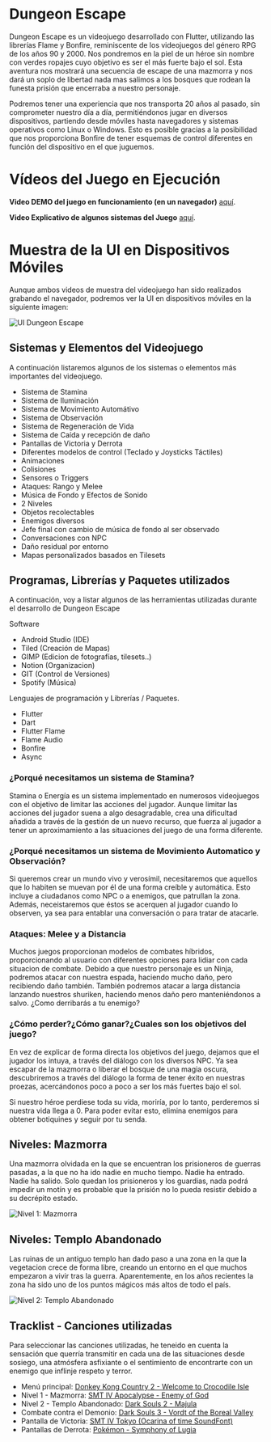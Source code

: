 #  Dungeon Escape

Dungeon Escape es un videojuego desarrollado con Flutter, utilizando las librerías Flame y Bonfire, reminiscente de los videojuegos del género RPG de los años 90 y 2000.
Nos pondremos en la piel de un héroe sin nombre con verdes ropajes cuyo objetivo es ser el más fuerte bajo el sol. Esta aventura nos mostrará una secuencia de escape de una mazmorra y nos dará un
soplo de libertad nada mas salimos a los bosques que rodean la funesta prisión que encerraba a nuestro personaje.

Podremos tener una experiencia que nos transporta 20 años al pasado, sin comprometer nuestro día a día, permitiéndonos jugar en diversos dispositivos, partiendo desde móviles hasta navegadores y sistemas operativos como Linux o Windows.
Esto es posible gracias a la posibilidad que nos proporciona Bonfire de tener esquemas de control diferentes en función del dispositivo en el que juguemos.

# Vídeos del Juego en Ejecución

**Video DEMO del juego en funcionamiento (en un navegador)** [aquí](https://www.youtube.com/watch?v=USLmxgHlwjE).

**Video Explicativo de algunos sistemas del Juego** [aquí]().

# Muestra de la UI en Dispositivos Móviles

Aunque ambos videos de muestra del videojuego han sido realizados grabando el navegador, podremos ver la UI en dispositivos móviles en la siguiente imagen:

![UI Dungeon Escape](https://media.discordapp.net/attachments/800737769450242098/1116668322981879910/ui_dungeon_escape.jpg?width=832&height=468 "UI móvil en Dungeon Escape")

## Sistemas y Elementos del Videojuego

A continuación listaremos algunos de los sistemas o elementos más importantes del videojuego.

+ Sistema de Stamina
+ Sistema de Iluminación
+ Sistema de Movimiento Automátivo
+ Sistema de Observación
+ Sistema de Regeneración de Vida
+ Sistema de Caída y recepción de daño
+ Pantallas de Victoria y Derrota
+ Diferentes modelos de control (Teclado y Joysticks Táctiles)
+ Animaciones
+ Colisiones
+ Sensores o Triggers
+ Ataques: Rango y Melee
+ Música de Fondo y Efectos de Sonido
+ 2 Niveles
+ Objetos recolectables
+ Enemigos diversos
+ Jefe final con cambio de música de fondo al ser observado
+ Conversaciones con NPC
+ Daño residual por entorno
+ Mapas personalizados basados en Tilesets

## Programas, Librerías y Paquetes utilizados

A continuación, voy a listar algunos de las herramientas utilizadas durante el desarrollo de Dungeon Escape

Software

+ Android Studio (IDE)
+ Tiled (Creación de Mapas)
+ GIMP (Edicion de fotografías, tilesets..)
+ Notion (Organizacion)
+ GIT (Control de Versiones)
+ Spotify (Música)

Lenguajes de programación y Librerías / Paquetes.

+ Flutter
+ Dart
+ Flutter Flame
+ Flame Audio
+ Bonfire
+ Async

### ¿Porqué necesitamos un sistema de Stamina?

Stamina o Energía es un sistema implementado en numerosos videojuegos con el objetivo de limitar las acciones del jugador. Aunque limitar las acciones del jugador suena a algo desagradable, crea una dificultad añadida a través de la gestión de un nuevo recurso, que fuerza al jugador
a tener un aproximamiento a las situaciones del juego de una forma diferente.

### ¿Porqué necesitamos un sistema de Movimiento Automatico y Observación?

Si queremos crear un mundo vivo y verosímil, necesitaremos que aquellos que lo habiten se muevan por él de una forma creíble y automática. Esto incluye a ciudadanos como NPC o a enemigos, que patrullan la zona. Además, neceistaremos que éstos se acerquen al jugador cuando lo observen, ya sea para entablar una conversación o para tratar de atacarle.

### Ataques: Melee y a Distancia

Muchos juegos proporcionan modelos de combates híbridos, proporcionando al usuario con diferentes opciones para lidiar con cada situacion de combate. Debido a que nuestro personaje es un Ninja, podremos atacar con nuestra espada, haciendo mucho daño, pero recibiendo daño también. También podremos atacar a larga distancia lanzando nuestros shuriken, haciendo menos daño pero manteniéndonos a salvo. ¿Como derribarás a tu enemigo?

 ### ¿Cómo perder?¿Cómo ganar?¿Cuales son los objetivos del juego?
 
En vez de explicar de forma directa los objetivos del juego, dejamos que el jugador los intuya, a través del diálogo con los diversos NPC. Ya sea escapar de la mazmorra o liberar el bosque de una magia oscura, descubriremos a través del diálogo la forma de tener éxito en nuestras proezas, acercándonos poco a poco a ser los más fuertes bajo el sol.
 
Si nuestro héroe perdiese toda su vida, moriría, por lo tanto, perderemos si nuestra vida llega a 0. Para poder evitar esto, elimina enemigos para obtener botiquines y seguir por tu senda.

## Niveles: Mazmorra

Una mazmorra olvidada en la que se encuentran los prisioneros de guerras pasadas, a la que no ha ido nadie en mucho tiempo. Nadie ha entrado. Nadie ha salido. Solo quedan los prisioneros y los guardias, nada podrá impedir un motín y es probable que la prisión no lo pueda resistir debido a su decrépito estado.

![Nivel 1: Mazmorra](https://media.discordapp.net/attachments/800737769450242098/1116656842630766603/dungeon_escape_gallows.PNG?width=746&height=468)

## Niveles: Templo Abandonado

Las ruinas de un antiguo templo han dado paso a una zona en la que la vegetacion crece de forma libre, creando un entorno en el que muchos empezaron a vivir tras la guerra. Aparentemente, en los años recientes la zona ha sido uno de los puntos mágicos más altos de todo el país.

![Nivel 2: Templo Abandonado](https://media.discordapp.net/attachments/800737769450242098/1116656820237377616/dungeon_escape_woods.PNG?width=1020&height=448)


## Tracklist - Canciones utilizadas

Para seleccionar las canciones utilizadas, he teneido en cuenta la sensación que querría transmitir en cada una de las situaciones desde sosiego, una atmósfera asfixiante o el sentimiento de encontrarte con un enemigo que inflinje respeto y terror.

- Menú principal: [Donkey Kong Country 2 - Welcome to Crocodile Isle](https://www.youtube.com/watch?v=n0onfHl7alU)
- Nivel 1 - Mazmorra: [SMT IV Apocalypse - Enemy of God](https://www.youtube.com/watch?v=b-uT-MHifKU)
- Nivel 2 - Templo Abandonado: [Dark Souls 2 - Majula](https://www.youtube.com/watch?v=SrHk3QkLd60)
- Combate contra el Demonio: [Dark Souls 3 - Vordt of the Boreal Valley](https://www.youtube.com/watch?v=eIpJmdxnP1E)
- Pantalla de Victoria: [SMT IV Tokyo (Ocarina of time SoundFont)](https://www.youtube.com/watch?v=cdAz8k3jw2Q)
- Pantallas de Derrota: [Pokémon - Symphony of Lugia](https://www.youtube.com/watch?v=HDjKqw8hh2I)



